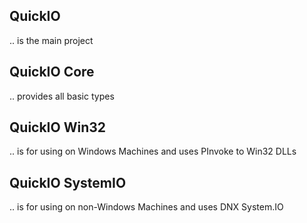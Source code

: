 ## QuickIO
.. is the main project

## QuickIO Core 
.. provides all basic types

## QuickIO Win32
.. is for using on Windows Machines and uses PInvoke to Win32 DLLs

## QuickIO SystemIO
.. is for using on non-Windows Machines and uses DNX System.IO